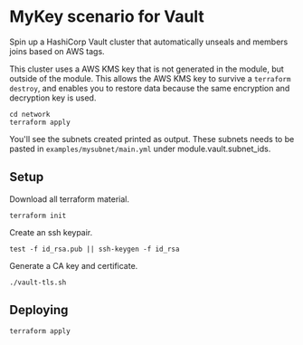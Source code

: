 # MyKey scenario for Vault

Spin up a HashiCorp Vault cluster that automatically unseals and members joins based on AWS tags.

This cluster uses a AWS KMS key that is not generated in the module, but outside of the module. This allows the AWS KMS key to survive a `terraform destroy`, and enables you to restore data because the same encryption and decryption key is used.

```shell
cd network
terraform apply
```

You'll see the subnets created printed as output. These subnets needs to be pasted in `examples/mysubnet/main.yml` under module.vault.subnet_ids.

## Setup

Download all terraform material.

```shell
terraform init
```

Create an ssh keypair.

```shell
test -f id_rsa.pub || ssh-keygen -f id_rsa
```

Generate a CA key and certificate.

```shell
./vault-tls.sh
```

## Deploying

```shell
terraform apply
```

